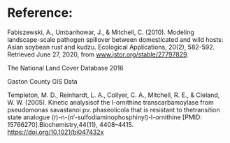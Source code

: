 # Reference:
Fabiszewski, A., Umbanhowar, J., & Mitchell, C. (2010). Modeling landscape-scale pathogen spillover between domesticated and wild hosts: Asian soybean rust and kudzu. Ecological Applications, 20(2), 582-592. Retrieved June 27, 2020, from www.jstor.org/stable/27797829.


The National Land Cover Database 2016


Gaston County GIS Data


Templeton, M. D., Reinhardt, L. A., Collyer, C. A., Mitchell, R. E., & Cleland, W. W. (2005). Kinetic analysisof the l-ornithine transcarbamoylase from pseudomonas savastanoi pv. phaseolicola that is resistant to thetransition  state  analogue  (r)-n-(n‘-sulfodiaminophosphinyl)-l-ornithine  [PMID:  15766270].Biochemistry,44(11), 4408–4415. https://doi.org/10.1021/bi047432x

